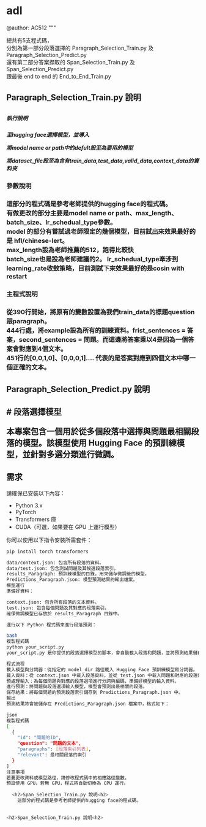 # adl

@author: AC512
"""

總共有5支程式碼，  
分別為第一部分段落選擇的 Paragraph_Selection_Train.py 及 Paragraph_Selection_Predict.py  
還有第二部分答案擷取的 Span_Selection_Train.py 及 Span_Selection_Predict.py   
跟最後 end to end 的 End_to_End_Train.py  
  
<h2>Paragraph_Selection_Train.py 說明<h2>    
  
<h5>執行說明<h5>  
   至hugging face選擇模型，並導入  
  
   將model name or path中的defult設至為要用的模型    
   
   將dataset_file設至為含有train_data,test_data,valid_data,context_data的資料夾  
   

<h3>參數說明<h3>    

這部分的程式碼是參考老師提供的hugging face的程式碼。  
有做更改的部分主要是model name or path、max_length、batch_size、lr_schedual_type參數。  
model 的部分有嘗試過老師限定的幾個模型，目前試出來效果最好的是 hfl/chinese-lert。  
max_length設為老師推薦的512，跑得比較快  
batch_size也是設為老師建議的2。
lr_schedual_type牽涉到learning_rate收斂策略，目前測試下來效果最好的是cosin with restart  

<h3>主程式說明<h3>     

從390行開始，將原有的變數設置為我們train_data的標題question跟paragraph。  
444行處，將example設為所有的訓練資料。frist_sentences = 答案，second_sentences = 問題。而這邊將答案乘以4是因為一個答案會對應到4個文本。  
451行的[0,0,1,0]、[0,0,0,1].... 代表的是答案對應到四個文本中哪一個正確的文本。  
  
<h2>Paragraph_Selection_Predict.py 說明<h2> 
# 段落選擇模型

本專案包含一個用於從多個段落中選擇與問題最相關段落的模型。該模型使用 Hugging Face 的預訓練模型，並針對多選分類進行微調。

## 需求

請確保已安裝以下內容：

- Python 3.x
- PyTorch
- Transformers 庫
- CUDA（可選，如果要在 GPU 上運行模型）

你可以使用以下指令安裝所需套件：

```bash
pip install torch transformers  

data/context.json: 包含所有段落的資料。
data/test.json: 包含測試問題及其候選段落索引。
results_Paragraph: 預訓練模型的目錄，用來儲存微調後的模型。
Predictions_Paragraph.json: 模型預測結果的輸出檔案。
模型運行
準備好資料：

context.json: 包含所有段落的文本資料。
test.json: 包含每個問題及其對應的段落索引。
確保微調模型已存放於 results_Paragraph 目錄中。

運行以下 Python 程式碼來進行段落預測：

bash
複製程式碼
python your_script.py
your_script.py 是你提供的段落選擇模型的腳本，會自動載入段落和問題，並將預測結果儲存到 Predictions_Paragraph.json 中。

程式流程
載入模型與分詞器：從指定的 model_dir 路徑載入 Hugging Face 預訓練模型和分詞器。
載入資料：從 context.json 中載入段落資料，並從 test.json 中載入問題和對應的段落索引。
預處理輸入：為每個問題與對應的段落選項進行分詞與編碼，準備好模型的輸入資料。
進行預測：將問題與段落選項輸入模型，模型會預測出最相關的段落。
保存結果：將每個問題的預測段落索引儲存到 Predictions_Paragraph.json 中。
輸出
預測結果將會被儲存在 Predictions_Paragraph.json 檔案中，格式如下：

json
複製程式碼
[
  {
    "id": "問題的ID",
    "question": "問題的文本",
    "paragraphs": [段落索引列表],
    "relevant": 最相關段落的索引
  }
]
注意事項
若要更改資料或模型路徑，請修改程式碼中的相應路徑變數。
預設使用 GPU，若無 GPU，程式將自動切換為 CPU 運行。  
  
  <h2>Span_Selection_Train.py 說明<h2>   
    這部分的程式碼是參考老師提供的hugging face的程式碼。    
        
        
<h2>Span_Selection_Train.py 說明<h2>    
  
